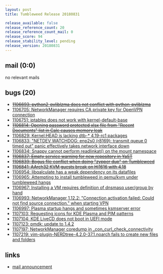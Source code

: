 ```yaml
---
layout: post
title: Tumbleweed Release 20180831

release_available: false
release_reference_count: 20
release_reference_count_mail: 0
release_score: 94
release_stability_level: pending
release_version: 20180831
---
```


## mail (0:0)

no relevant mails

## bugs (20)

<!--more-->

- ~~[1106693: python2-pyliblzma does not conflict with python-pyliblzma](https://bugzilla.opensuse.org/show_bug.cgi?id=1106693)~~
- [1106705: NetworkManager requires CA private key for OpenVPN connection](https://bugzilla.opensuse.org/show_bug.cgi?id=1106705)
- [1106751: iptables does not work with kernel-default-base](https://bugzilla.opensuse.org/show_bug.cgi?id=1106751)
- ~~[1106814: Opening password protected xlsx file from "Recent Documents" list in Calc causes memory leak](https://bugzilla.opensuse.org/show_bug.cgi?id=1106814)~~
- [1106829: Kernel:HEAD is lacking dtb-* 4.19-rc1 packages](https://bugzilla.opensuse.org/show_bug.cgi?id=1106829)
- [1106833: "NETDEV WATCHDOG: enp2s0 (r8169): transmit queue 0 timed out" panic effectively takes network interface down](https://bugzilla.opensuse.org/show_bug.cgi?id=1106833)
- [1106834: Snappy cannot perform readlinkat() on the mount namespace](https://bugzilla.opensuse.org/show_bug.cgi?id=1106834)
- ~~[1106837: Empty service warning for new repository in YaST](https://bugzilla.opensuse.org/show_bug.cgi?id=1106837)~~
- ~~[1106839: Bogus file conflict when doing "zypper dup" on Tumbleweed](https://bugzilla.opensuse.org/show_bug.cgi?id=1106839)~~
- ~~[1106841: AArch32 KVM guests break on Hi1616 with 4.18](https://bugzilla.opensuse.org/show_bug.cgi?id=1106841)~~
- [1106954: libqalculate has a weak dependency on its datafiles](https://bugzilla.opensuse.org/show_bug.cgi?id=1106954)
- [1106965: Attempting to install tumbleweed in qemu/kvm under tumbleweed hangs](https://bugzilla.opensuse.org/show_bug.cgi?id=1106965)
- [1106967: Installing a VM requires definition of dnsmasq user/group by hand](https://bugzilla.opensuse.org/show_bug.cgi?id=1106967)
- [1106993: NetworkManager 1.12.2: "Connection activation failed: Could not find source connection." when starting VPN](https://bugzilla.opensuse.org/show_bug.cgi?id=1106993)
- [1106997: Plasma startup hangs and sometimes ksmserver error](https://bugzilla.opensuse.org/show_bug.cgi?id=1106997)
- [1107103: Requesting icons for KDE Plasma and PIM patterns](https://bugzilla.opensuse.org/show_bug.cgi?id=1107103)
- [1107104: KDE LiveCD does not boot in UEFI mode](https://bugzilla.opensuse.org/show_bug.cgi?id=1107104)
- [1107123: pmdk: update to 1.4.2](https://bugzilla.opensuse.org/show_bug.cgi?id=1107123)
- [1107197: NetworkManager coredump in _con_curl_check_connectivity](https://bugzilla.opensuse.org/show_bug.cgi?id=1107197)
- [1107219: vim-plugin-NERDtree-4.2.0-37.1.noarch fails to create new files and folders](https://bugzilla.opensuse.org/show_bug.cgi?id=1107219)



## links

- [mail announcement](https://lists.opensuse.org/opensuse-factory/2018-09/msg00015.html)

